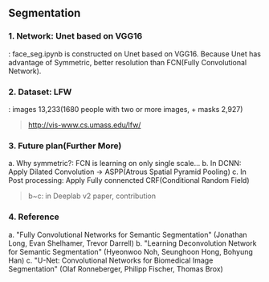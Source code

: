 ## Segmentation

### 1. Network: Unet based on VGG16
: face_seg.ipynb is constructed on Unet based on VGG16. Because Unet has advantage of Symmetric, better resolution than FCN(Fully Convolutional Network).

### 2. Dataset: LFW
: images 13,233(1680 people with two or more images, + masks 2,927)
> http://vis-www.cs.umass.edu/lfw/

### 3. Future plan(Further More)
a. Why symmetric?: FCN is learning on only single scale…
b. In DCNN: Apply Dilated Convolution → ASPP(Atrous Spatial Pyramid Pooling)
c. In Post processing: Apply Fully connencted CRF(Conditional Random Field)
> b~c: in Deeplab v2 paper, contribution 

### 4. Reference
a. "Fully Convolutional Networks for Semantic Segmentation" (Jonathan Long, Evan Shelhamer, Trevor Darrell)
b. "Learning Deconvolution Network for Semantic Segmentation" (Hyeonwoo Noh, Seunghoon Hong, Bohyung Han)
c. "U-Net: Convolutional Networks for Biomedical Image Segmentation" (Olaf Ronneberger, Philipp Fischer, Thomas Brox)
